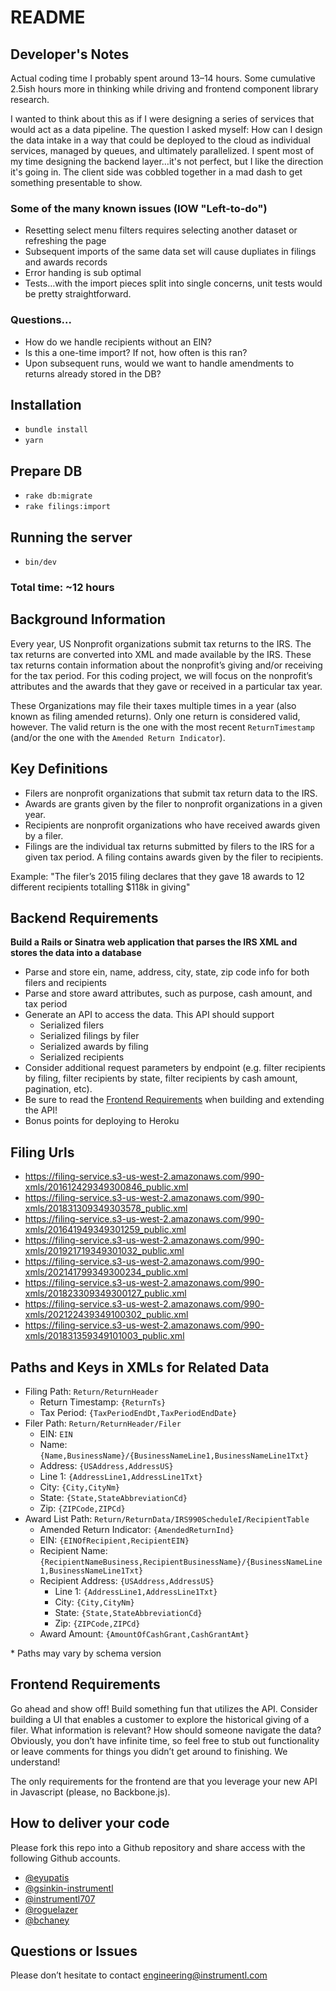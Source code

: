 # README

## Developer's Notes

Actual coding time I probably spent around 13–14 hours. Some cumulative 2.5ish hours more in thinking while driving 
and frontend component library research.

I wanted to think about this as if I were designing a series of services that would act as a data pipeline.
The question I asked myself: How can I design the data intake in a way that could be deployed to the cloud
as individual services, managed by queues, and ultimately parallelized. I spent most of my time designing
the backend layer…it's not perfect, but I like the direction it's going in. The client side was cobbled
together in a mad dash to get something presentable to show.

### Some of the many known issues (IOW "Left-to-do")
- Resetting select menu filters requires selecting another dataset or refreshing the page
- Subsequent imports of the same data set will cause dupliates in filings and awards records
- Error handing is sub optimal
- Tests…with the import pieces split into single concerns, unit tests would be pretty straightforward.

### Questions...
  - How do we handle recipients without an EIN?
  - Is this a one-time import? If not, how often is this ran?
  - Upon subsequent runs, would we want to handle amendments to returns already stored in the DB?


## Installation

- `bundle install`
- `yarn`

## Prepare DB

- `rake db:migrate`
- `rake filings:import`

## Running the server

- `bin/dev`

### Total time: ~12 hours

## Background Information

Every year, US Nonprofit organizations submit tax returns to the IRS. The tax returns are converted into XML and made available by the IRS. These tax returns contain information about the nonprofit’s giving and/or receiving for the tax period. For this coding project, we will focus on the nonprofit’s attributes and the awards that they gave or received in a particular tax year.

These Organizations may file their taxes multiple times in a year (also known as filing amended returns). Only one return is considered valid, however. The valid return is the one with the most recent `ReturnTimestamp` (and/or the one with the `Amended Return Indicator`).

## Key Definitions

- Filers are nonprofit organizations that submit tax return data to the IRS.
- Awards are grants given by the filer to nonprofit organizations in a given year.
- Recipients are nonprofit organizations who have received awards given by a filer.
- Filings are the individual tax returns submitted by filers to the IRS for a given tax period. A filing contains awards given by the filer to recipients.

Example: "The filer’s 2015 filing declares that they gave 18 awards to 12 different recipients totalling $118k in giving"

## Backend Requirements

**Build a Rails or Sinatra web application that parses the IRS XML and stores the data into a database**

- Parse and store ein, name, address, city, state, zip code info for both filers and recipients
- Parse and store award attributes, such as purpose, cash amount, and tax period
- Generate an API to access the data. This API should support
  - Serialized filers
  - Serialized filings by filer
  - Serialized awards by filing
  - Serialized recipients
- Consider additional request parameters by endpoint (e.g. filter recipients by filing, filter recipients by state, filter recipients by cash amount, pagination, etc).
- Be sure to read the [Frontend Requirements](#frontend-requirements) when building and extending the API!
- Bonus points for deploying to Heroku

## Filing Urls

- https://filing-service.s3-us-west-2.amazonaws.com/990-xmls/201612429349300846_public.xml
- https://filing-service.s3-us-west-2.amazonaws.com/990-xmls/201831309349303578_public.xml
- https://filing-service.s3-us-west-2.amazonaws.com/990-xmls/201641949349301259_public.xml
- https://filing-service.s3-us-west-2.amazonaws.com/990-xmls/201921719349301032_public.xml
- https://filing-service.s3-us-west-2.amazonaws.com/990-xmls/202141799349300234_public.xml
- https://filing-service.s3-us-west-2.amazonaws.com/990-xmls/201823309349300127_public.xml
- https://filing-service.s3-us-west-2.amazonaws.com/990-xmls/202122439349100302_public.xml
- https://filing-service.s3-us-west-2.amazonaws.com/990-xmls/201831359349101003_public.xml

## Paths and Keys in XMLs for Related Data

- Filing Path: `Return/ReturnHeader`
  - Return Timestamp: `{ReturnTs}`
  - Tax Period: `{TaxPeriodEndDt,TaxPeriodEndDate}`
- Filer Path: `Return/ReturnHeader/Filer`
  - EIN: `EIN`
  - Name: `{Name,BusinessName}/{BusinessNameLine1,BusinessNameLine1Txt}`
  - Address: `{USAddress,AddressUS}`
  - Line 1: `{AddressLine1,AddressLine1Txt}`
  - City: `{City,CityNm}`
  - State: `{State,StateAbbreviationCd}`
  - Zip: `{ZIPCode,ZIPCd}`
- Award List Path: `Return/ReturnData/IRS990ScheduleI/RecipientTable`
  - Amended Return Indicator: `{AmendedReturnInd}`
  - EIN: `{EINOfRecipient,RecipientEIN}`
  - Recipient Name: `{RecipientNameBusiness,RecipientBusinessName}/{BusinessNameLine1,BusinessNameLine1Txt}`
  - Recipient Address: `{USAddress,AddressUS}`
    - Line 1: `{AddressLine1,AddressLine1Txt}`
    - City: `{City,CityNm}`
    - State: `{State,StateAbbreviationCd}`
    - Zip: `{ZIPCode,ZIPCd}`
  - Award Amount: `{AmountOfCashGrant,CashGrantAmt}`

\* Paths may vary by schema version

## Frontend Requirements

Go ahead and show off! Build something fun that utilizes the API. Consider building a UI that enables a customer to explore the historical giving of a filer. What information is relevant? How should someone navigate the data? Obviously, you don’t have infinite time, so feel free to stub out functionality or leave comments for things you didn’t get around to finishing. We understand!

The only requirements for the frontend are that you leverage your new API in Javascript (please, no Backbone.js).

## How to deliver your code

Please fork this repo into a Github repository and share access with the following Github accounts.

- [@eyupatis](https://github.com/eyupatis)
- [@gsinkin-instrumentl](https://github.com/gsinkin-instrumentl)
- [@instrumentl707](https://github.com/instrumentl707)
- [@roguelazer](https://github.com/roguelazer)
- [@bchaney](https://github.com/bchaney)

## Questions or Issues

Please don’t hesitate to contact engineering@instrumentl.com
